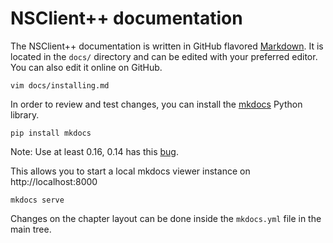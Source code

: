 # NSClient++ documentation

The NSClient++ documentation is written in GitHub flavored [Markdown](https://guides.github.com/features/mastering-markdown/).
It is located in the `docs/` directory and can be edited with your preferred editor. You can also
edit it online on GitHub.

```
vim docs/installing.md
```

In order to review and test changes, you can install the [mkdocs](http://www.mkdocs.org) Python library.

```
pip install mkdocs
```

Note: Use at least 0.16, 0.14 has this [bug](https://github.com/mkdocs/mkdocs/issues/1213).

This allows you to start a local mkdocs viewer instance on http://localhost:8000

```
mkdocs serve
```

Changes on the chapter layout can be done inside the `mkdocs.yml` file in the main tree.

